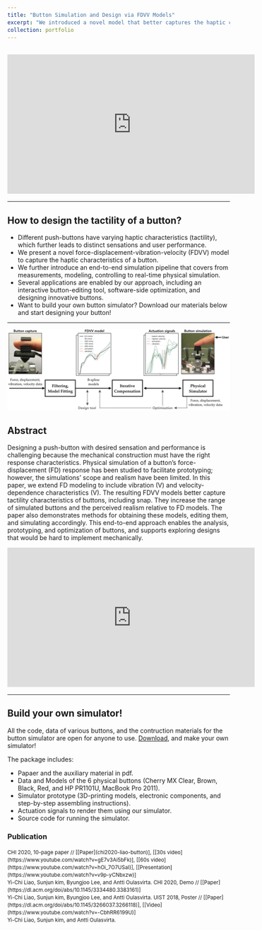 ```yaml
---
title: "Button Simulation and Design via FDVV Models"
excerpt: "We introduced a novel model that better captures the haptic characteristics of push-buttons.<br/><img src='/images/button/fdvvmodel.pdf'><br><br>"
collection: portfolio
---
```


<br>
<iframe width="560" height="315" src="https://www.youtube.com/embed/gE7v3Ai5bFk" frameborder="0" allowfullscreen></iframe>

------

## How to design the tactility of a button?

- Different push-buttons have varying haptic characteristics (tactility), which further leads to distinct sensations and user performance.
- We present a novel force-displacement-vibration-velocity (FDVV) model to capture the haptic characteristics of a button.
- We further introduce an end-to-end simulation pipeline that covers from measurements, modeling, controlling to real-time physical simulation.
- Several applications are enabled by our approach, including an interactive button-editing tool, software-side optimization, and designing innovative buttons.
- Want to build your own button simulator? Download our materials below and start designing your button!

------
<img src='/images/button/pipeline.png'>

## Abstract
Designing a push-button with desired sensation and performance is challenging because the mechanical construction must have the right response characteristics. Physical simulation of a button’s force-displacement (FD) response has been studied to facilitate prototyping; however, the simulations’ scope and realism have been limited. In this paper, we extend FD modeling to include vibration (V) and velocity-dependence characteristics (V). The resulting FDVV models better capture tactility characteristics of buttons, including snap. They increase the range of simulated buttons and the perceived realism relative to FD models. The paper also demonstrates methods for obtaining these models, editing them, and simulating accordingly. This end-to-end approach enables the analysis, prototyping, and optimization of buttons, and supports exploring designs that would be hard to implement mechanically.

<iframe width="560" height="315" src="https://www.youtube.com/embed/OL2x3RrWnv4" frameborder="0" allowfullscreen></iframe>

------
## Build your own simulator!
All the code, data of various buttons, and the contruction materials for the button simulator are open for anyone to use. [Download](https://userinterfaces.aalto.fi/button_design/resources/button_simulator.zip), and make your own simulator!

The package includes:
- Papaer and the auxiliary material in pdf.
- Data and Models of the 6 physical buttons (Cherry MX Clear, Brown, Black, Red, and HP PR1101U, MacBook Pro 2011).
- Simulator prototype (3D-printing models, electronic components, and step-by-step assembling instructions).
- Actuation signals to render them using our simulator.
- Source code for running the simulator.

### Publication 
<small>
CHI 2020, 10-page paper // [[Paper](chi2020-liao-button)], [[30s video](https://www.youtube.com/watch?v=gE7v3Ai5bFk)], [[60s video](https://www.youtube.com/watch?v=hOi_7O7USaI)], [[Presentation](https://www.youtube.com/watch?v=v9p-yCNbxzw)] 
<br>Yi-Chi Liao, Sunjun kim, Byungjoo Lee, and Antti Oulasvirta.
</small>

<small>
CHI 2020, Demo // [[Paper](https://dl.acm.org/doi/abs/10.1145/3334480.3383161)]
<br>Yi-Chi Liao, Sunjun kim, Byungjoo Lee, and Antti Oulasvirta.
</small>

<small>
UIST 2018, Poster // [[Paper](https://dl.acm.org/doi/abs/10.1145/3266037.3266118)], [[Video](https://www.youtube.com/watch?v=-CbhRR6199U)]
<br>Yi-Chi Liao, Sunjun kim, and Antti Oulasvirta.
</small>